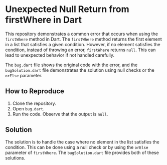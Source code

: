 # Unexpected Null Return from firstWhere in Dart

This repository demonstrates a common error that occurs when using the `firstWhere` method in Dart. The `firstWhere` method returns the first element in a list that satisfies a given condition. However, if no element satisfies the condition, instead of throwing an error, `firstWhere` returns `null`. This can lead to unexpected behavior if not handled carefully.

The `bug.dart` file shows the original code with the error, and the `bugSolution.dart` file demonstrates the solution using null checks or the `orElse` parameter.

## How to Reproduce
1. Clone the repository.
2. Open `bug.dart`.
3. Run the code. Observe that the output is `null`. 

## Solution
The solution is to handle the case where no element in the list satisfies the condition. This can be done using a null check or by using the `orElse` parameter of `firstWhere`. The `bugSolution.dart` file provides both of these solutions.